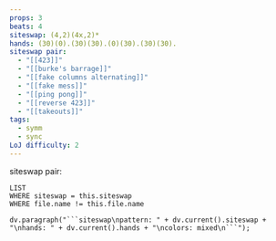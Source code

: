 ```yaml
---
props: 3
beats: 4
siteswap: (4,2)(4x,2)*
hands: (30)(0).(30)(30).(0)(30).(30)(30).
siteswap pair:
  - "[[423]]"
  - "[[burke's barrage]]"
  - "[[fake columns alternating]]"
  - "[[fake mess]]"
  - "[[ping pong]]"
  - "[[reverse 423]]"
  - "[[takeouts]]"
tags:
  - symm
  - sync
LoJ difficulty: 2
---
```


siteswap pair:
```dataview
LIST
WHERE siteswap = this.siteswap
WHERE file.name != this.file.name
```
```dataviewjs
dv.paragraph("```siteswap\npattern: " + dv.current().siteswap + "\nhands: " + dv.current().hands + "\ncolors: mixed\n```");
```
